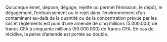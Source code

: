 Quiconque émet, dépose, dégage, rejette ou permet l’émission, le dépôt, le dégagement, l’enfouissement ou le rejet dans l’environnement d’un contaminant au-delà de la quantité ou de la concentration prévue par les lois et règlements est puni d’une amende de cinq millions (5.000.000) de francs CFA à cinquante millions (50.000.000) de francs CFA.
En cas de récidive, la peine d’amende est portée au double.